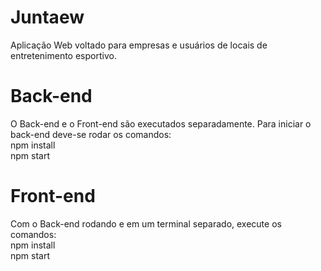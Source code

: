 # Juntaew
Aplicação Web voltado para empresas e usuários de locais de entretenimento esportivo.

<h1>Back-end</h1>
O Back-end e o Front-end são executados separadamente. Para iniciar o back-end deve-se rodar os comandos:</br>
npm install</br>
npm start

<h1>Front-end</h1>
Com o Back-end rodando e em um terminal separado, execute os comandos:</br>
npm install</br>
npm start
